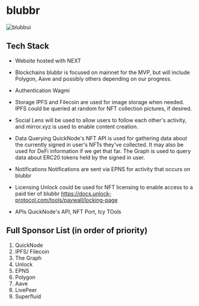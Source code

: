 # blubbr
![blubbui](https://user-images.githubusercontent.com/86300766/191803348-412224dc-d870-4656-a4ad-42f482d981ca.png)


## Tech Stack
- Website hosted with NEXT

- Blockchains
blubbr is focused on mainnet for the MVP, but will include Polygon, Aave and possibly others depending on our progress.

- Authentication
Wagmi

- Storage
IPFS and Filecoin are used for image storage when needed. IPFS could be queried at random for NFT collection pictures, if desired.

- Social
Lens will be used to allow users to follow each other's activity, and mirror.xyz is used to enable content creation. 

- Data Querying
QuickNode's NFT API is used for gathering data about the currently signed in user's NFTs they've collected. It may also be used for DeFi information if we get that far.
The Graph is used to query data about ERC20 tokens held by the signed in user. 

- Notifications
Notifications are sent via EPNS for activity that occurs on blubbr 

- Licensing
Unlock could be used for NFT licensing to enable access to a paid tier of blubbr
https://docs.unlock-protocol.com/tools/paywall/locking-page

- APIs
QuickNode's API, NFT Port, Icy TOols

## Full Sponsor List (in order of priority)
1. QuickNode
2. IPFS/ Filecoin
3. The Graph
4. Unlock
5. EPNS
6. Polygon
7. Aave
8. LivePeer
9. Superfluid
